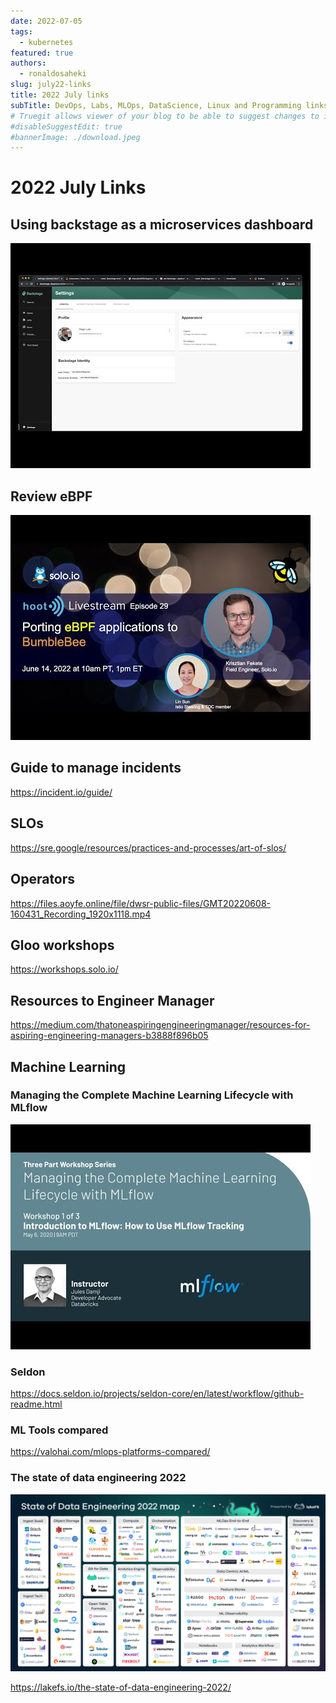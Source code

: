 ```yaml
---
date: 2022-07-05
tags:
  - kubernetes
featured: true
authors:
  - ronaldosaheki
slug: july22-links
title: 2022 July links
subTitle: DevOps, Labs, MLOps, DataScience, Linux and Programming links.
# Truegit allows viewer of your blog to be able to suggest changes to it. To disable that, use this flag.
#disableSuggestEdit: true
#bannerImage: ./download.jpeg
---
```


# 2022 July Links

## Using backstage as a microservices dashboard

[![Using backstage](backstage0.jpeg "Back stage")](https://www.youtube.com/watch?v=qFP_CcLp0Ao)

## Review eBPF

[![Porting eBPF applications to BumbleBee](ebpf0.jpeg)](https://www.youtube.com/watch?v=NQcOQ1-sJII)

## Guide to manage incidents

https://incident.io/guide/

## SLOs

https://sre.google/resources/practices-and-processes/art-of-slos/

## Operators

https://files.aoyfe.online/file/dwsr-public-files/GMT20220608-160431_Recording_1920x1118.mp4

## Gloo workshops

https://workshops.solo.io/

## Resources to Engineer Manager

https://medium.com/thatoneaspiringengineeringmanager/resources-for-aspiring-engineering-managers-b3888f896b05


## Machine Learning
### Managing the Complete Machine Learning Lifecycle with MLflow

[![Introduction to MLFlow](mlflow0.jpeg)](https://youtu.be/x3cxvsUFVZA)

### Seldon

https://docs.seldon.io/projects/seldon-core/en/latest/workflow/github-readme.html

### ML Tools compared

https://valohai.com/mlops-platforms-compared/

### The state of data engineering 2022

![state of date eng 2022](State-of-Data-Engineering-2022-map-1920x1080-1-2048x1152.png)

https://lakefs.io/the-state-of-data-engineering-2022/
